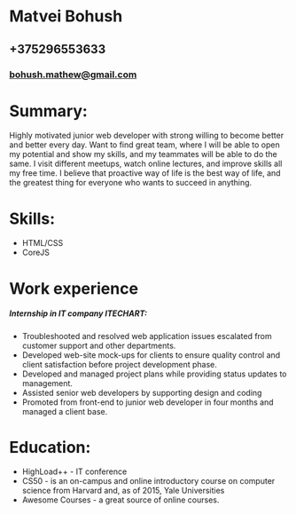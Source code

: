 # Matvei Bohush
## +375296553633
### bohush.mathew@gmail.com

# Summary:
Highly motivated junior web developer with strong willing to become better and better every day.
Want to find great team, where I will be able to open my potential and show my skills, and my teammates will be able to do the same.
I visit different meetups,  watch online lectures, and improve skills all my free time.
I believe that proactive way of life is the best way of life, and the greatest thing for everyone who wants to succeed in anything. 

# Skills:
- HTML/CSS
- CoreJS

# Work experience 
##### Internship in IT company ITECHART:

 - Troubleshooted and resolved web application issues escalated from customer support and other departments.
 - Developed web-site mock-ups for clients to ensure quality control and client satisfaction before project development phase.
  - Developed and managed project plans while providing status updates to management.
  - Assisted senior web developers by supporting design and coding
  - Promoted from front-end to junior web developer in four months and managed a client base.

# Education:

  - HighLoad++ -  IT conference 
  - CS50 - is an on-campus and online introductory course on computer science from Harvard and, as of 2015, Yale Universities
  - Awesome Courses - a great source of online courses.

